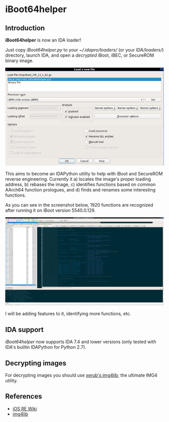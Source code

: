 # iBoot64helper

## Introduction

**iBoot64helper** is now an IDA loader!

Just copy *iBoot64helper.py* to your *~/.idapro/loaders/* (or your *IDA/loaders/*)
directory, launch IDA, and open a *decrypted* iBoot, iBEC, or SecureROM binary image.

<p align="center"><img src="screenshot-loader.png"/></p>

This aims to become an IDAPython utility to help with iBoot and SecureROM reverse
engineering. Currently it a) locates the image's proper loading address, b) rebases
the image, c) identifies functions based on common AArch64 function prologues, and
d) finds and renames some interesting functions.

As you can see in the screenshot below, 1920 functions
are recognized after running it on iBoot version 5540.0.129.

<p align="center"><img src="screenshot.png"/></p>

I will be adding features to it, identifying more functions, etc.

## IDA support

*iBoot64helper* now supports IDA 7.4 and lower versions (only tested with IDA's
builtin IDAPython for Python 2.7).

## Decrypting images

For decrypting images you should use [xerub's img4lib](https://github.com/xerub/img4lib);
the ultimate IMG4 utility.

## References
* [iOS RE Wiki](https://github.com/kpwn/iOSRE/blob/master/wiki/iBoot-RE.md)
* [img4lib](https://github.com/xerub/img4lib)
